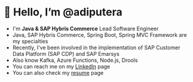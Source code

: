 # 👋 Hello, I’m @adiputera
- I'm **Java & SAP Hybris Commerce** Lead Software Engineer
- Java, SAP Hybris Commerce, Spring Boot, Spring MVC Framework are my specialties
- Recently, I've been involved in the implementation of SAP Customer Data Platform (SAP CDP) and SAP Emarsys
- Also know Kafka, Azure Functions, Node.js, Drools
- You can reach me on my [LinkedIn](https://www.linkedin.com/in/yusuf-adiputera/) page
- You can also check my [resume](https://adiputera.github.io) page

<!---
adiputera/adiputera is a ✨ special ✨ repository because its `README.md` (this file) appears on your GitHub profile.
You can click the Preview link to take a look at your changes.
--->
